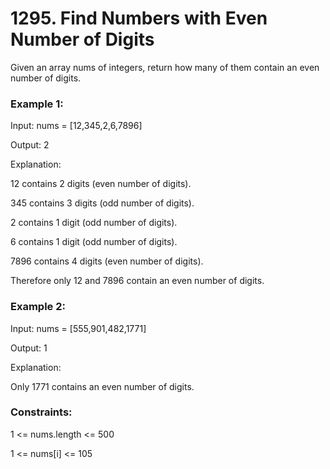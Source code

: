 # 1295. Find Numbers with Even Number of Digits

Given an array nums of integers, return how many of them contain an even number of digits.

 

### Example 1:

<p>Input: nums = [12,345,2,6,7896]</p>
<p>Output: 2</p>
<p>Explanation: </p>
<p>12 contains 2 digits (even number of digits). </p>
<p>345 contains 3 digits (odd number of digits). </p>
<p>2 contains 1 digit (odd number of digits). </p>
<p>6 contains 1 digit (odd number of digits). </p>
<p>7896 contains 4 digits (even number of digits). </p>
<p>Therefore only 12 and 7896 contain an even number of digits. </p>


### Example 2:

<p>Input: nums = [555,901,482,1771]</p>
<p>Output: 1 </p>
<p>Explanation: </p>
<p>Only 1771 contains an even number of digits.</p>
 

### Constraints:

<p>1 <= nums.length <= 500</p>
<p>1 <= nums[i] <= 105 </p>
